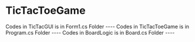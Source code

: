 ﻿# TicTacToeGame
Codes in TicTacGUI is in Form1.cs Folder ----
Codes in TicTacToeGame is in Program.cs Folder ----
Codes in BoardLogic is in Board.cs Folder ----

